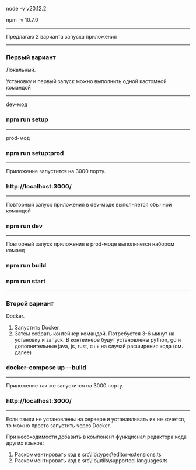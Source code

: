 node -v
v20.12.2

npm -v
10.7.0

---------

Предлагаю 2 варианта запуска приложения

---------

### Первый вариант
Локальный.

Установку и первый запуск можно выполнить одной кастомной командой

---------

dev-мод
### npm run setup

---------

prod-мод
### npm run setup:prod

---------

Приложение запустится на 3000 порту.
### http://localhost:3000/

---------

Повторный запуск приложения в dev-моде выполняется обычной командой
### npm run dev

---------

Повторный запуск приложения в prod-моде выполняется набором команд

### npm run build
### npm run start

---------

### Второй вариант
Docker. 
1. Запустить Docker.
2. Затем собрать контейнер командой. Потребуется 3-6 минут на установку и запуск.
В контейнере будут установлены python, go и дополнительные java, js, rust, c++ на случай расширения кода (см. далее)
### docker-compose up --build

---------

Приложение так же запустится на 3000 порту.
### http://localhost:3000/

---------

Если языки не установлены на сервере и устанавливать их не хочется, то можно просто запустить через Docker.


При необходимости добавить в компонент функционал редактора кода других языков:
1. Раскомментировать код в src\lib\types\editor-extensions.ts 
2. Раскомментировать код в src\lib\utils\supported-languages.ts
